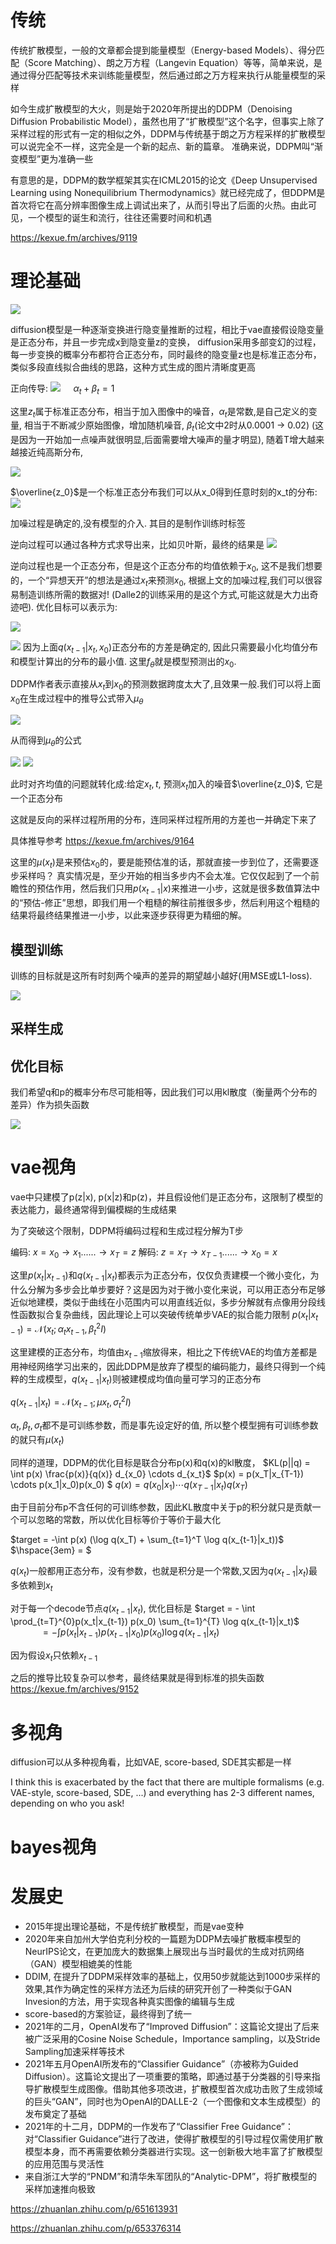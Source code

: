 
# 传统

传统扩散模型，一般的文章都会提到能量模型（Energy-based Models）、得分匹配（Score Matching）、朗之万方程（Langevin Equation）等等，简单来说，是通过得分匹配等技术来训练能量模型，然后通过郎之万方程来执行从能量模型的采样


如今生成扩散模型的大火，则是始于2020年所提出的DDPM（Denoising Diffusion Probabilistic Model），虽然也用了“扩散模型”这个名字，但事实上除了采样过程的形式有一定的相似之外，DDPM与传统基于朗之万方程采样的扩散模型可以说完全不一样，这完全是一个新的起点、新的篇章。
准确来说，DDPM叫“渐变模型”更为准确一些

有意思的是，DDPM的数学框架其实在ICML2015的论文《Deep Unsupervised Learning using Nonequilibrium Thermodynamics》就已经完成了，但DDPM是首次将它在高分辨率图像生成上调试出来了，从而引导出了后面的火热。由此可见，一个模型的诞生和流行，往往还需要时间和机遇


https://kexue.fm/archives/9119

# 理论基础


![](images/2023-10-16-11-35-53.png)

diffusion模型是一种逐渐变换进行隐变量推断的过程，相比于vae直接假设隐变量是正态分布，并且一步完成x到隐变量z的变换，
diffusion采用多部变幻的过程，每一步变换的概率分布都符合正态分布，同时最终的隐变量z也是标准正态分布，类似多段直线拟合曲线的思路，这种方式生成的图片清晰度更高

正向传导:
![](images/2023-10-18-15-22-51.png)
$\hspace{1em} \alpha_t + \beta_t = 1$

这里$z_t$属于标准正态分布，相当于加入图像中的噪音，$\alpha_t$是常数,是自己定义的变量, 相当于不断减少原始图像，增加随机噪音, $\beta_t$(论文中2时从0.0001 -> 0.02) (这是因为一开始加一点噪声就很明显,后面需要增大噪声的量才明显), 随着T增大越来越接近纯高斯分布,

![](images/2023-10-18-15-23-21.png)

$\overline{z_0}$是一个标准正态分布我们可以从x_0得到任意时刻的x_t的分布:
![](images/2023-10-18-15-24-42.png)


加噪过程是确定的,没有模型的介入. 其目的是制作训练时标签



逆向过程可以通过各种方式求导出来，比如贝叶斯，最终的结果是
![](images/2023-10-18-15-03-18.png)

逆向过程也是一个正态分布，但是这个正态分布的均值依赖于$x_0$, 这不是我们想要的，一个“异想天开”的想法是通过$x_t$来预测$x_0$, 根据上文的加噪过程,我们可以很容易制造训练所需的数据对! (Dalle2的训练采用的是这个方式,可能这就是大力出奇迹吧). 优化目标可以表示为:

![](images/2023-10-18-15-08-41.png)

![](images/2023-10-18-15-10-11.png)
因为上面$q(x_{t-1}|x_t, x_0)$正态分布的方差是确定的, 因此只需要最小化均值分布和模型计算出的分布的最小值. 这里$f_{\theta}$就是模型预测出的$x_0$.

DDPM作者表示直接从$x_t$到$x_0$的预测数据跨度太大了,且效果一般.我们可以将上面$x_0$在生成过程中的推导公式带入$\mu_{\theta}$

![](images/2023-10-18-15-16-22.png)

从而得到$\mu_{\theta}$的公式

![](images/2023-10-18-15-15-08.png)
![](images/2023-10-18-15-12-03.png)

此时对齐均值的问题就转化成:给定$x_t, t$, 预测$x_t$加入的噪音$\overline{z_0}$, 它是一个正态分布


这就是反向的采样过程所用的分布，连同采样过程所用的方差也一并确定下来了


具体推导参考
https://kexue.fm/archives/9164

这里的$\mu(x_t)$是来预估$x_0$的，要是能预估准的话，那就直接一步到位了，还需要逐步采样吗？ 真实情况是，至少开始的相当多步内不会太准。它仅仅起到了一个前瞻性的预估作用，然后我们只用$p(x_{t-1}|x)$来推进一小步，这就是很多数值算法中的“预估-修正”思想，即我们用一个粗糙的解往前推很多步，然后利用这个粗糙的结果将最终结果推进一小步，以此来逐步获得更为精细的解。

## 模型训练
训练的目标就是这所有时刻两个噪声的差异的期望越小越好(用MSE或L1-loss).

![](images/2023-10-18-15-31-26.png)

## 采样生成



## 优化目标
我们希望q和p的概率分布尽可能相等，因此我们可以用kl散度（衡量两个分布的差异）作为损失函数

![](images/2023-10-16-11-50-38.png)





# vae视角

vae中只建模了p(z|x), p(x|z)和p(z)，并且假设他们是正态分布，这限制了模型的表达能力，最终通常得到偏模糊的生成结果


为了突破这个限制，DDPM将编码过程和生成过程分解为T步

编码: $x = x_0 \rightarrow x_1 ...... \rightarrow x_T = z$
解码: $z = x_T \rightarrow x_{T-1} ...... \rightarrow x_0 = x$

这里$p(x_t|x_{t-1})$和$q(x_{t-1}|x_t)$都表示为正态分布，仅仅负责建模一个微小变化，为什么分解为多步会比单步要好？这是因为对于微小变化来说，可以用正态分布足够近似地建模，类似于曲线在小范围内可以用直线近似，多步分解就有点像用分段线性函数拟合复杂曲线，因此理论上可以突破传统单步VAE的拟合能力限制
$p(x_t|x_{t-1}) = \mathcal N(x_t; \alpha_{t}x_{t-1},\beta^2_t I)$

这里建模的正态分布，均值由$x_{t-1}$缩放得来，相比之下传统VAE的均值方差都是用神经网络学习出来的，因此DDPM是放弃了模型的编码能力，最终只得到一个纯粹的生成模型，$q(x_{t-1}|x_t)$则被建模成均值向量可学习的正态分布

$q(x_{t-1}|x_{t}) = \mathcal N(x_{t-1}; \mu{x_t},\sigma^2_t I)$

$\alpha_t, \beta_t, \sigma_t$都不是可训练参数，而是事先设定好的值, 所以整个模型拥有可训练参数的就只有$\mu(x_t)$

同样的道理，DDPM的优化目标是联合分布p(x)和q(x)的kl散度，
$KL(p||q) = \int p(x) \frac{p(x)}{q(x)} d_{x_0} \cdots d_{x_t}$
$p(x) = p(x_T|x_{T-1}) \cdots p(x_1|x_0)p(x_0) $
$q(x) = q(x_0|x_1) \cdots q(x_{T-1}|x_t) q(x_T)$

由于目前分布p不含任何的可训练参数，因此KL散度中关于p的积分就只是贡献一个可以忽略的常数，所以优化目标等价于等价于最大化

$target = -\int p(x) (\log q(x_T) + \sum_{t=1}^T \log q(x_{t-1}|x_t))$
$\hspace{3em} = $

$q(x_t)$一般都用正态分布，没有参数，也就是积分是一个常数,又因为$q(x_{t-1}|x_{t})$最多依赖到$x_t$

对于每一个decode节点$q(x_{t-1} | x_t)$, 优化目标是
$target = - \int \prod_{t=T}^{0}p(x_t|x_{t-1}) p(x_0) \sum_{t=1}^{T} \log q(x_{t-1}|x_t)$
$\hspace{3em} = - \int p(x_t|x_{t-1}) p(x_{t-1}|x_0)p(x_0)\log q(x_{t-1}|x_t)$

因为假设$x_t$只依赖$x_{t-1}$

之后的推导比较复杂可以参考，最终结果就是得到标准的损失函数
https://kexue.fm/archives/9152

# 多视角

diffusion可以从多种视角看，比如VAE, score-based, SDE其实都是一样

I think this is exacerbated by the fact that there are multiple formalisms (e.g. VAE-style, score-based, SDE, ...) and everything has 2-3 different names, depending on who you ask!





# bayes视角


# 发展史
* 2015年提出理论基础，不是传统扩散模型，而是vae变种
* 2020年来自加州大学伯克利分校的一篇题为DDPM去噪扩散概率模型的NeurIPS论文，在更加庞大的数据集上展现出与当时最优的生成对抗网络（GAN）模型相媲美的性能
* DDIM, 在提升了DDPM采样效率的基础上，仅用50步就能达到1000步采样的效果,其作为确定性的采样方法还为后续的研究开创了一种类似于GAN Invesion的方法，用于实现各种真实图像的编辑与生成
* score-based的方案验证，最终得到了统一
* 2021年的二月，OpenAI发布了“Improved Diffusion”：这篇论文提出了后来被广泛采用的Cosine Noise Schedule，Importance sampling，以及Stride Sampling加速采样等技术
* 2021年五月OpenAI所发布的“Classifier Guidance”（亦被称为Guided Diffusion）。这篇论文提出了一项重要的策略，即通过基于分类器的引导来指导扩散模型生成图像。借助其他多项改进，扩散模型首次成功击败了生成领域的巨头“GAN”，同时也为OpenAI的DALLE-2（一个图像和文本生成模型）的发布奠定了基础
* 2021年的十二月，DDPM的一作发布了“Classifier Free Guidance”：对“Classifier Guidance”进行了改进，使得扩散模型的引导过程仅需使用扩散模型本身，而不再需要依赖分类器进行实现。这一创新极大地丰富了扩散模型的应用范围与灵活性
* 来自浙江大学的“PNDM”和清华朱军团队的“Analytic-DPM”，将扩散模型的采样加速推向极致

https://zhuanlan.zhihu.com/p/651613931

https://zhuanlan.zhihu.com/p/653376314

